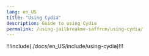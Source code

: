 ```yaml
---
lang: en_US
title: "Using Cydia"
description: Guide to using Cydia
permalink: /using-jailbreakme-saffron/using-cydia/
---
```


!!!include(./docs/en_US/include/using-cydia)!!!